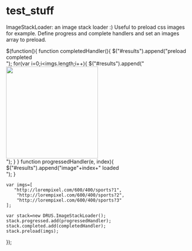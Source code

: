 test_stuff
==========
ImageStackLoader: an image stack loader :) Useful to preload css images for example.
Define progress and complete handlers and set an images array to preload.

$(function(){
    function completedHandler(){
        $("#results").append("preload completed<br/>");
        for(var i=0;i<imgs.length;i++){
            $("#results").append("<img src='"+imgs[i]+"' width='250' /><br/>");
        }
    }
    function progressedHandler(e, index){
        $("#results").append("image"+index+" loaded<br/>");
    }
    
    var imgs=[
       "http://lorempixel.com/600/400/sports?1",
        "http://lorempixel.com/600/400/sports?2",
        "http://lorempixel.com/600/400/sports?3"
    ];
    
    var stack=new DRUS.ImageStackLoader();
    stack.progressed.add(progressedHandler);
    stack.completed.add(completedHandler);
    stack.preload(imgs);
});
